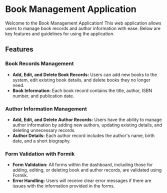 # Book Management Application

Welcome to the Book Management Application! This web application allows users to manage book records and author information with ease. Below are key features and guidelines for using the application.

## Features

### Book Records Management

- **Add, Edit, and Delete Book Records:** Users can add new books to the system, edit existing book details, and delete books they no longer need.
- **Book Information:** Each book record contains the title, author, ISBN number, and publication date.

### Author Information Management

- **Add, Edit, and Delete Author Records:** Users have the ability to manage author information by adding new authors, updating existing details, and deleting unnecessary records.
- **Author Details:** Each author record includes the author's name, birth date, and a short biography.

### Form Validation with Formik

- **Form Validation:** All forms within the dashboard, including those for adding, editing, or deleting book and author records, are validated using Formik.
- **Error Handling:** Users will receive clear error messages if there are issues with the information provided in the forms.